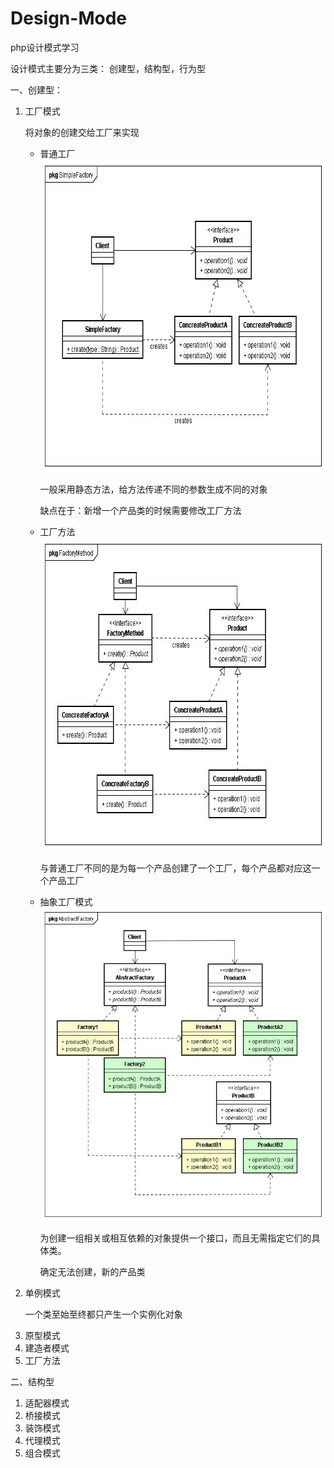 # Design-Mode
php设计模式学习

设计模式主要分为三类：
    创建型，结构型，行为型

一、创建型：
<ol>
    <li>工厂模式</li>
        <p>将对象的创建交给工厂来实现</p>
        <ul>
            <li>普通工厂</li>
                <img src="./img/SimpleFactory.jpg" height="500" width="660" alt="">
                <p>一般采用静态方法，给方法传递不同的参数生成不同的对象</p>
                <p>缺点在于：新增一个产品类的时候需要修改工厂方法</p>
            <li>工厂方法</li>
                <img src="./img/FactoryMethod.jpg" height="501" width="660" alt="">
                <p>与普通工厂不同的是为每一个产品创建了一个工厂，每个产品都对应这一个产品工厂</p>
            <li>抽象工厂模式</li>
                <img src="./img/AbstractFactory.jpg" height="501" width="660" alt="">
                <p>为创建一组相关或相互依赖的对象提供一个接口，而且无需指定它们的具体类。</p>
                <p>确定无法创建，新的产品类</p>
        </ul>
    <li>单例模式</li>
        <p>一个类至始至终都只产生一个实例化对象</p>
    <li>原型模式</li>
    <li>建造者模式</li>
    <li>工厂方法</li>
</ol>
二、结构型
    <ol>
        <li>适配器模式</li>
        <li>桥接模式</li>
        <li>装饰模式</li>
        <li>代理模式</li>
        <li>组合模式</li>
    </ol>


